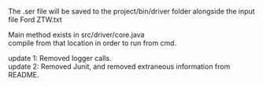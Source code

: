 The .ser file will be saved to the project/bin/driver folder alongside the input file Ford ZTW.txt  

Main method exists in src/driver/core.java  
compile from that location in order to run from cmd.

update 1: Removed logger calls.  
update 2: Removed Junit, and removed extraneous information from README.  
